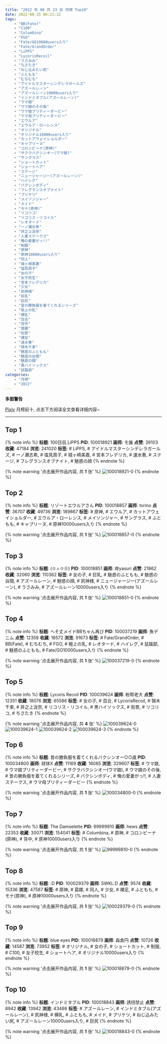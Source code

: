 ```yaml
---
title: "2022 年 08 月 23 日 月榜 Top10"
date: 2022-08-25 06:21:22
tags:
    - "BB(Fate)"
    - "C100"
    - "Columbina"
    - "FGO"
    - "Fate/GO10000users入り"
    - "Fate/GrandOrder"
    - "LiPPS"
    - "LycorisRecoil"
    - "うさみみ"
    - "ちさたき"
    - "ねじ込みたい尻"
    - "ふともも"
    - "むちむち"
    - "アイドルマスターシンデレラガールズ"
    - "アズールレーン"
    - "アズールレーン10000users入り"
    - "インドミタブル(アズールレーン)"
    - "ウマ娘"
    - "ウマ娘のその後"
    - "ウマ娘プリティーダービー"
    - "ウマ母プリティーダービー"
    - "エウルア"
    - "エウルア・ローレンス"
    - "オリジナル"
    - "オリジナル10000users入り"
    - "カットアウェイショルダー"
    - "キャプリーヌ"
    - "コロンビーナ(原神)"
    - "サクラバクシンオー(ウマ娘)"
    - "サングラス"
    - "ショートカット"
    - "ショートヘア"
    - "ステージ"
    - "ニュージャージー(アズールレーン)"
    - "ハイレグ"
    - "バクシンボディ"
    - "フレグランスオブナイト"
    - "プリケツ"
    - "メイソンジャー"
    - "メイド"
    - "モナ(原神)"
    - "リコリコ"
    - "リコリス・リコイル"
    - "レオタード"
    - "一ノ瀬志希"
    - "井之上泷奈"
    - "人妻ステークス"
    - "俺の愛妻がっ!!"
    - "制服"
    - "原神"
    - "原神10000users入り"
    - "同人"
    - "城ヶ崎美嘉"
    - "塩見周子"
    - "女の子"
    - "女子校生"
    - "宮本フレデリカ"
    - "少女"
    - "尻神様"
    - "巨乳"
    - "巨尻"
    - "昔の勝負服を着てくれるシリーズ"
    - "極上の乳"
    - "横乳"
    - "百合"
    - "背中"
    - "莫娜"
    - "街景"
    - "裸足"
    - "速水奏"
    - "锦木千束"
    - "魅惑のふともも"
    - "魅惑の谷間"
    - "魅惑の顔"
    - "黒ハイソックス"
    - "鼠蹊部"
categories:
    - "月榜"
    - "2022"
---
```


<i class="fa fa-triangle-exclamation"></i>**多图警告**<i class="fa fa-triangle-exclamation"></i>

[Pixiv](https://www.pixiv.net/) 月榜前十, 点击下方阅读全文查看详细内容~

<!-- more -->

---

## Top 1

{% note info %}
**标题**: 100日目,LiPPS
**PID**: 100018921 **画师**: モ誰
**点赞**: 39103 **收藏**: 47184 **浏览**: 241020
**标签**: # LiPPS, # アイドルマスターシンデレラガールズ, # 一ノ瀬志希, # 塩見周子, # 城ヶ崎美嘉, # 宮本フレデリカ, # 速水奏, # ステージ, # フレグランスオブナイト, # 魅惑の顔
{% endnote %}

{% note warning '点击展开作品内容, 共 **1** 张' %}
![100018921-0](https://i.pixiv.re/img-original/img/2022/07/27/00/00/56/100018921_p0.jpg)
{% endnote %}

## Top 2

{% note info %}
**标题**: リゾートエウルアさん
**PID**: 100018857 **画师**: torino
**点赞**: 36707 **收藏**: 49736 **浏览**: 189867
**标签**: # 原神, # エウルア, # カットアウェイショルダー, # エウルア・ローレンス, # メイソンジャー, # サングラス, # ふともも, # キャプリーヌ, # 原神10000users入り
{% endnote %}

{% note warning '点击展开作品内容, 共 **1** 张' %}
![100018857-0](https://i.pixiv.re/img-original/img/2022/07/27/00/00/15/100018857_p0.jpg)
{% endnote %}

## Top 3

{% note info %}
**标题**: (ㅇㅅㅇ❀)
**PID**: 100018851 **画师**: 岸yasuri
**点赞**: 21862 **收藏**: 32060 **浏览**: 110362
**标签**: # 女の子, # 巨乳, # 魅惑のふともも, # 魅惑の谷間, # アズールレーン, # 魅惑の顔, # 尻神様, # ニュージャージー(アズールレーン), # うさみみ, # アズールレーン10000users入り
{% endnote %}

{% note warning '点击展开作品内容, 共 **1** 张' %}
![100018851-0](https://i.pixiv.re/img-original/img/2022/07/28/10/32/03/100018851_p0.png)
{% endnote %}

## Top 4

{% note info %}
**标题**: へそ丈メイドBBちゃん再び
**PID**: 100037219 **画师**: 魚デニム
**点赞**: 12358 **收藏**: 18572 **浏览**: 91673
**标签**: # Fate/GrandOrder, # BB(Fate), # むちむち, # FGO, # 極上の乳, # レオタード, # ハイレグ, # 鼠蹊部, # 魅惑のふともも, # Fate/GO10000users入り
{% endnote %}

{% note warning '点击展开作品内容, 共 **1** 张' %}
![100037219-0](https://i.pixiv.re/img-original/img/2022/07/27/21/31/16/100037219_p0.jpg)
{% endnote %}

## Top 5

{% note info %}
**标题**: Lycoris Recoil
**PID**: 100039624 **画师**: 粉帮老大
**点赞**: 12351 **收藏**: 18076 **浏览**: 65586
**标签**: # 女の子, # 百合, # LycorisRecoil, # 锦木千束, # 井之上泷奈, # リコリス・リコイル, # 黒ハイソックス, # 街景, # リコリコ, # ちさたき
{% endnote %}

{% note warning '点击展开作品内容, 共 **4** 张' %}
![100039624-0](https://i.pixiv.re/img-original/img/2022/07/28/07/19/50/100039624_p0.jpg)
![100039624-1](https://i.pixiv.re/img-original/img/2022/07/28/07/19/50/100039624_p1.jpg)
![100039624-2](https://i.pixiv.re/img-original/img/2022/07/28/07/19/50/100039624_p2.jpg)
![100039624-3](https://i.pixiv.re/img-original/img/2022/07/28/07/19/50/100039624_p3.jpg)
{% endnote %}

## Top 6

{% note info %}
**标题**: 昔の勝負服を着てくれるバクシンオー○○歳
**PID**: 100034800 **画师**: 球体X
**点赞**: 11169 **收藏**: 16085 **浏览**: 329607
**标签**: # ウマ娘, # ウマ娘プリティーダービー, # サクラバクシンオー(ウマ娘), # ウマ娘のその後, # 昔の勝負服を着てくれるシリーズ, # バクシンボディ, # 俺の愛妻がっ!!, # 人妻ステークス, # ウマ母プリティーダービー
{% endnote %}

{% note warning '点击展开作品内容, 共 **1** 张' %}
![100034800-0](https://i.pixiv.re/img-original/img/2022/07/27/19/54/54/100034800_p0.png)
{% endnote %}

## Top 7

{% note info %}
**标题**: The Damselette
**PID**: 99999810 **画师**: hews
**点赞**: 22353 **收藏**: 30071 **浏览**: 154041
**标签**: # Columbina, # 原神, # コロンビーナ(原神), # 背中, # 原神10000users入り
{% endnote %}

{% note warning '点击展开作品内容, 共 **1** 张' %}
![99999810-0](https://i.pixiv.re/img-original/img/2022/07/26/02/22/50/99999810_p0.png)
{% endnote %}

## Top 8

{% note info %}
**标题**: :D
**PID**: 100029379 **画师**: SWKL:D
**点赞**: 9574 **收藏**: 15336 **浏览**: 47587
**标签**: # 原神, # 莫娜, # 同人, # 少女, # 裸足, # ふともも, # モナ(原神), # 原神10000users入り
{% endnote %}

{% note warning '点击展开作品内容, 共 **1** 张' %}
![100029379-0](https://i.pixiv.re/img-original/img/2022/07/27/14/26/11/100029379_p0.jpg)
{% endnote %}

## Top 9

{% note info %}
**标题**: blue eyes
**PID**: 100018879 **画师**: 森倉円
**点赞**: 10726 **收藏**: 14587 **浏览**: 73952
**标签**: # オリジナル, # 女の子, # ショートカット, # 制服, # C100, # 女子校生, # ショートヘア, # オリジナル10000users入り
{% endnote %}

{% note warning '点击展开作品内容, 共 **1** 张' %}
![100018879-0](https://i.pixiv.re/img-original/img/2022/07/27/00/00/25/100018879_p0.png)
{% endnote %}

## Top 10

{% note info %}
**标题**: インドミタブル
**PID**: 100018843 **画师**: 誘拐禁止
**点赞**: 8942 **收藏**: 13942 **浏览**: 43486
**标签**: # アズールレーン, # インドミタブル(アズールレーン), # 尻神様, # 横乳, # ふともも, # メイド, # プリケツ, # ねじ込みたい尻, # アズールレーン10000users入り, # 巨尻
{% endnote %}

{% note warning '点击展开作品内容, 共 **1** 张' %}
![100018843-0](https://i.pixiv.re/img-original/img/2022/07/27/00/00/12/100018843_p0.jpg)
{% endnote %}
